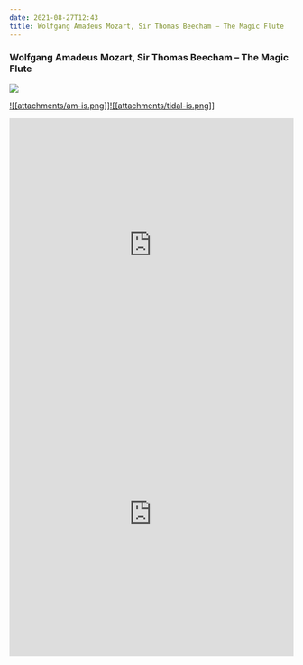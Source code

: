 ```yaml
---
date: 2021-08-27T12:43
title: Wolfgang Amadeus Mozart, Sir Thomas Beecham – The Magic Flute
---
```

### Wolfgang Amadeus Mozart, Sir Thomas Beecham – The Magic Flute
[![](https://img.discogs.com/8pqQsGcry5Tl6ya8eAm2_lECzgY=/fit-in/500x500/filters:strip_icc():format(jpeg):mode_rgb():quality(90)/discogs-images/R-4655463-1371233780-1605.jpeg.jpg)][1] 

[1]: https://www.discogs.com/release/4655463
[2]: https://music.apple.com/us/album/1033239953
[3]: https://listen.tidal.com/album/143964179

[![[attachments/am-is.png]]][2][![[attachments/tidal-is.png]]][3]

<iframe allow="autoplay *; encrypted-media *; fullscreen *" frameborder="0" height="450" style="width:100%;max-width:660px;overflow:hidden;background:transparent;" sandbox="allow-forms allow-popups allow-same-origin allow-scripts allow-storage-access-by-user-activation allow-top-navigation-by-user-activation" src="https://embed.music.apple.com/us/album/turn-blue/1033239953"></iframe>
<div style="position: relative; padding-bottom: 100%; height: 0; overflow: hidden; max-width: 100%;"><iframe src="https://embed.tidal.com/albums/143964179?layout=gridify" frameborder= "0" allowfullscreen style="position: absolute; top: 0; left: 0; width: 100%; height: 1px; min-height: 100%; margin: 0 auto;"></iframe></div>